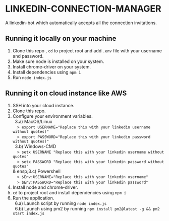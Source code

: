 # LINKEDIN-CONNECTION-MANAGER 
A linkedin-bot which automatically accepts all the connection invitations. 

## Running it locally on your machine 

1) Clone this repo ,  `cd` to project root and add `.env` file with your username and password. 
2) Make sure node is installed on your system. 
3) Install chrome-driver on your system. 
4) Install dependencies using `npm i` 
5) Run `node index.js` 

## Running it on cloud instance like AWS 

1) SSH into your cloud instance. 
2) Clone this repo. 
3) Configure your environment variables. <br /> 
&ensp;3.a) MacOS/Linux <br /> 
&emsp;`> export USERNAME="Replace this with your linkedin username without quotes)"` <br /> 
&emsp;`> export PASSWORD="Replace this with your linkedin password without quotes)"` <br /> 
&ensp;3.b) Windows-CMD <br /> 
&emsp;`> setx USERNAME "Replace this with your linkedin username without quotes"` <br /> 
&emsp;`> setx PASSWORD "Replace this with your linkedin password without quotes"` <br /> &
ensp;3.c) Powershell <br /> &emsp;`> $Env:USERNAME="Replace this with your linkedin username"` <br /> 
&emsp;`> $Env:PASSWORD="Replace this with your linkedin password"` <br /> 
4) Install node and chrome-driver. 
5) `cd` to project root and install dependencies using `npm i` 
6) Run the application. <br /> 
&ensp;6.a) Launch script by running `node index.js` <br /> 
&ensp;6.b) Launch using pm2 by running `npm install pm2@latest -g && pm2 start index.js` <br />
